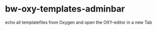 # bw-oxy-templates-adminbar
echo all templatefiles from Oxygen and open the OXY-editor in a new Tab
